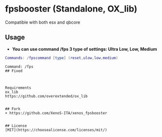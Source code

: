 # fpsbooster (Standalone, OX_lib)
Compatible with both esx and qbcore

## Usage
+ **You can use command /fps 3 type of settings: Ultra Low, Low, Medium**

```lua 
Commands: /fpscommand [type] (reset,ulow,low,medium)
```

```Menu
Command: /fps
## Fixed



Requirements
ox_lib
https://github.com/overextended/ox_lib


## Fork
+ https://github.com/XenoS-ITA/xenos_fpsbooster


## License
[MIT](https://choosealicense.com/licenses/mit/)

